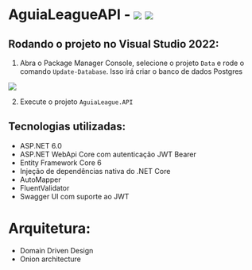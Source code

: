 # AguiaLeagueAPI - ![](https://github.com/UniAcademia/AguiaLeagueAPI/actions/workflows/dotnet.yml/badge.svg) ![](https://github.com/UniAcademia/AguiaLeagueAPI/actions/workflows/codeql-analysis.yml/badge.svg) 

## Rodando o projeto no Visual Studio 2022:
1. Abra o Package Manager Console, selecione o projeto `Data` e rode o comando `Update-Database`. Isso irá criar o banco de dados Postgres  
<img src="https://i.imgur.com/DQL6Yun.png"/>

2. Execute o projeto `AguiaLeague.API`

## Tecnologias utilizadas:
- ASP.NET 6.0
- ASP.NET WebApi Core com autenticação JWT Bearer
- Entity Framework Core 6
- Injeção de dependências nativa do .NET Core
- AutoMapper
- FluentValidator
- Swagger UI com suporte ao JWT

# Arquitetura:
- Domain Driven Design
- Onion architecture
